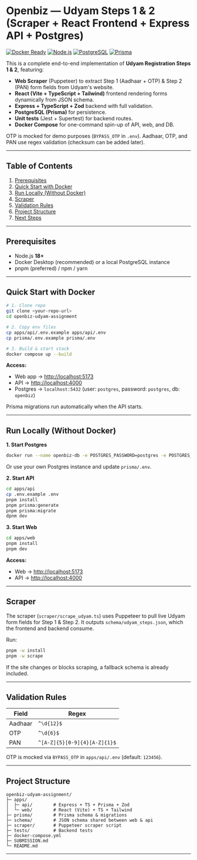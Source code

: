# Openbiz — Udyam Steps 1 & 2 (Scraper + React Frontend + Express API + Postgres)

[![Docker Ready](https://img.shields.io/badge/Docker-Ready-blue)](#) [![Node.js](https://img.shields.io/badge/Node.js-18%2B-green)](#) [![PostgreSQL](https://img.shields.io/badge/PostgreSQL-16-blue)](#) [![Prisma](https://img.shields.io/badge/Prisma-ORM-orange)](#)

This is a complete end-to-end implementation of **Udyam Registration Steps 1 & 2**, featuring:

* **Web Scraper** (Puppeteer) to extract Step 1 (Aadhaar + OTP) & Step 2 (PAN) form fields from Udyam's website.
* **React (Vite + TypeScript + Tailwind)** frontend rendering forms dynamically from JSON schema.
* **Express + TypeScript + Zod** backend with full validation.
* **PostgreSQL (Prisma)** for persistence.
* **Unit tests** (Jest + Supertest) for backend routes.
* **Docker Compose** for one-command spin-up of API, web, and DB.

OTP is mocked for demo purposes (`BYPASS_OTP` in `.env`). Aadhaar, OTP, and PAN use regex validation (checksum can be added later).

---

## Table of Contents

1. [Prerequisites](#prerequisites)
2. [Quick Start with Docker](#quick-start-with-docker)
3. [Run Locally (Without Docker)](#run-locally-without-docker)
4. [Scraper](#scraper)
5. [Validation Rules](#validation-rules)
6. [Project Structure](#project-structure)
7. [Next Steps](#next-steps)

---

## Prerequisites

* Node.js **18+**
* Docker Desktop (recommended) or a local PostgreSQL instance
* pnpm (preferred) / npm / yarn

---

## Quick Start with Docker

```bash
# 1. Clone repo
git clone <your-repo-url>
cd openbiz-udyam-assignment

# 2. Copy env files
cp apps/api/.env.example apps/api/.env
cp prisma/.env.example prisma/.env

# 3. Build & start stack
docker compose up --build
```

**Access:**

* Web app → [http://localhost:5173](http://localhost:5173)
* API → [http://localhost:4000](http://localhost:4000)
* Postgres → `localhost:5432` (user: `postgres`, password: `postgres`, db: `openbiz`)

Prisma migrations run automatically when the API starts.

---

## Run Locally (Without Docker)

**1. Start Postgres**

```bash
docker run --name openbiz-db -e POSTGRES_PASSWORD=postgres -e POSTGRES_DB=openbiz -p 5432:5432 -d postgres:16
```

Or use your own Postgres instance and update `prisma/.env`.

**2. Start API**

```bash
cd apps/api
cp .env.example .env
pnpm install
pnpm prisma:generate
pnpm prisma:migrate
dpnm dev
```

**3. Start Web**

```bash
cd apps/web
pnpm install
pnpm dev
```

**Access:**

* Web → [http://localhost:5173](http://localhost:5173)
* API → [http://localhost:4000](http://localhost:4000)

---

## Scraper

The scraper (`scraper/scrape_udyam.ts`) uses Puppeteer to pull live Udyam form fields for Step 1 & Step 2. It outputs `schema/udyam_steps.json`, which the frontend and backend consume.

Run:

```bash
pnpm -w install
pnpm -w scrape
```

If the site changes or blocks scraping, a fallback schema is already included.

---

## Validation Rules

| Field   | Regex                        |
| ------- | ---------------------------- |
| Aadhaar | `^\d{12}$`                   |
| OTP     | `^\d{6}$`                    |
| PAN     | `^[A-Z]{5}[0-9]{4}[A-Z]{1}$` |

OTP is mocked via `BYPASS_OTP` in `apps/api/.env` (default: `123456`).

---

## Project Structure

```
openbiz-udyam-assignment/
├─ apps/
│  ├─ api/        # Express + TS + Prisma + Zod
│  └─ web/        # React (Vite) + TS + Tailwind
├─ prisma/        # Prisma schema & migrations
├─ schema/        # JSON schema shared between web & api
├─ scraper/       # Puppeteer scraper script
├─ tests/         # Backend tests
├─ docker-compose.yml
├─ SUBMISSION.md
└─ README.md
```

---

